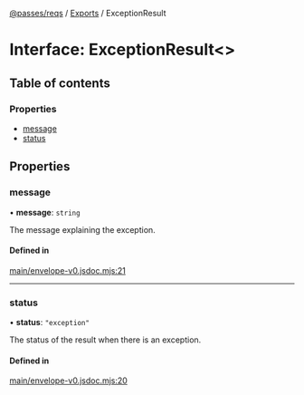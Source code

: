 [@passes/reqs](../README.md) / [Exports](../modules.md) / ExceptionResult

# Interface: ExceptionResult\<\>

## Table of contents

### Properties

- [message](ExceptionResult.md#message)
- [status](ExceptionResult.md#status)

## Properties

### message

• **message**: `string`

The message explaining the exception.

#### Defined in

[main/envelope-v0.jsdoc.mjs:21](https://github.com/passes-org/passes/blob/1847fbe/packages/reqs/main/envelope-v0.jsdoc.mjs#L21)

___

### status

• **status**: ``"exception"``

The status of the result when there is an exception.

#### Defined in

[main/envelope-v0.jsdoc.mjs:20](https://github.com/passes-org/passes/blob/1847fbe/packages/reqs/main/envelope-v0.jsdoc.mjs#L20)
